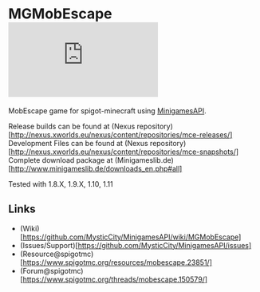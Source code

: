 MGMobEscape [![Build Status](http://www.minigameslib.de/build.php?app=MobEscape&major=1)](http://www.minigameslib.de/buildref.php?app=MobEscape&major=1)
=======

MobEscape game for spigot-minecraft using [MinigamesAPI](https://github.com/MysticCity/MinigamesAPI).

Release builds can be found at (Nexus repository)[http://nexus.xworlds.eu/nexus/content/repositories/mce-releases/]
Development Files can be found at (Nexus repository)[http://nexus.xworlds.eu/nexus/content/repositories/mce-snapshots/]
Complete download package at (Minigameslib.de)[http://www.minigameslib.de/downloads_en.php#all]

Tested with 1.8.X, 1.9.X, 1.10, 1.11

Links
--------

- (Wiki)[https://github.com/MysticCity/MinigamesAPI/wiki/MGMobEscape]
- (Issues/Support)[https://github.com/MysticCity/MinigamesAPI/issues]
- (Resource@spigotmc)[https://www.spigotmc.org/resources/mobescape.23851/]
- (Forum@spigotmc)[https://www.spigotmc.org/threads/mobescape.150579/]
